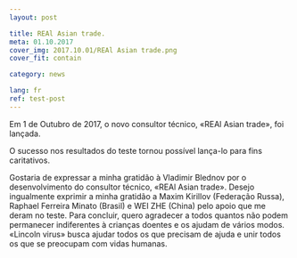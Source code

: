 ```yaml
---
layout: post

title: REAl Asian trade.
meta: 01.10.2017
cover_img: 2017.10.01/REAl Asian trade.png
cover_fit: contain

category: news

lang: fr
ref: test-post
---
```


Em 1 de Outubro de 2017, o novo consultor técnico, «REAl Asian trade», foi lançada. 

O sucesso nos resultados do teste tornou possível lança-lo para fins caritativos. 

Gostaria de expressar a minha gratidão à Vladimir Blednov por o desenvolvimento do consultor técnico, «REAl Asian trade».
Desejo ingualmente exprimir a minha gratidão a Maxim Kirillov (Federação Russa), Raphael Ferreira Minato (Brasil) e WEI ZHE (China) pelo apoio que me deram no teste. 
Para concluir, quero agradecer a todos quantos não podem permanecer indiferentes à crianças doentes e os ajudam de vários modos. 
«Lincoln virus» busca ajudar todos os que precisam de ajuda e unir todos os que se preocupam com vidas humanas.

